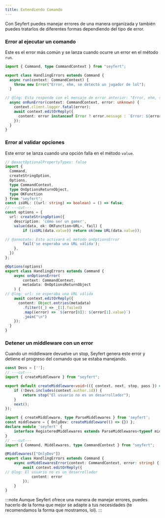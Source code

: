 ```yaml
---
title: Extendiendo Comando
---
```


Con Seyfert puedes manejar errores de una manera organizada y también puedes tratarlos de diferentes formas dependiendo del tipo de error.

### Error al ejecutar un comando

Este es el error más común y se lanza cuando ocurre un error en el método `run`.

```ts twoslash {5}
import { Command, type CommandContext } from "seyfert";

export class HandlingErrors extends Command {
  async run(context: CommandContext) {
    throw new Error("Error, ehm, se detectó un jugador de lol");
  }

// @log: Esto responde con el mensaje de error anterior: "Error, ehm, se detectó un jugador de lol"
  async onRunError(context: CommandContext, error: unknown) {
    context.client.logger.fatal(error);
    await context.editOrReply({
      content: error instanceof Error ? error.message : `Error: ${error}`
    });
  }
}
```

### Error al validar opciones

Este error se lanza cuando una opción falla en el método `value`.

```ts twoslash {14-17}
// @exactOptionalPropertyTypes: false
import {
  Command,
  createStringOption,
  Options,
  type CommandContext,
  type OnOptionsReturnObject,
  type OKFunction
} from "seyfert";
const isURL: ((url: string) => boolean) = () => false;
// ---cut---
const options = {
  url: createStringOption({
    description: 'cómo ser un gamer',
    value(data, ok: OKFunction<URL>, fail) {
        if (isURL(data.value)) return ok(new URL(data.value));

// @annotate: Esto activará el método onOptionsError
        fail('se esperaba una URL válida');
    },
  })
};

@Options(options)
export class HandlingErrors extends Command {
    async onOptionsError(
        context: CommandContext,
        metadata: OnOptionsReturnObject
    ) {
// @log: url: se esperaba una URL válida
    await context.editOrReply({
      content: Object.entries(metadata)
        .filter((_) => _[1].failed)
        .map((error) => `${error[0]}: ${error[1].value}`)
        .join("\n")
    });
  }
}
```

### Detener un middleware con un error

Cuando un middleware devuelve un stop, Seyfert genera este error y detiene el progreso del comando que se estaba manejando.

```ts twoslash {5}
const Devs = [''];
// ---cut---
import { createMiddleware } from "seyfert";

export default createMiddleware<void>(({ context, next, stop, pass }) => {
    if (!Devs.includes(context.author.id)) {
        return stop("El usuario no es un desarrollador");
    }
    next();
});
```

```ts twoslash
import { createMiddleware, type ParseMiddlewares } from 'seyfert';
const middleware = { OnlyDev: createMiddleware(() => {}) };
declare module 'seyfert' {
    interface RegisteredMiddlewares extends ParseMiddlewares<typeof middleware> {}
}
// ---cut---
import { Command, Middlewares, type CommandContext } from "seyfert";

@Middlewares(["OnlyDev"])
export class HandlingErrors extends Command {
    async onMiddlewaresError(context: CommandContext, error: string) {
        await context.editOrReply({
// @log: El usuario no es un desarrollador
            content: error
        });
    }
}

```

:::note
Aunque Seyfert ofrece una manera de manejar errores, puedes hacerlo de la forma que mejor se adapte a tus necesidades (te recomendamos la forma que mostramos, lol).
:::
